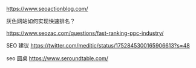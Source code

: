 https://www.seoactionblog.com/

灰色网站如何实现快速排名？


https://www.seozac.com/questions/fast-ranking-ppc-industry/

SEO 建议 https://twitter.com/meditic/status/1752845300165906613?s=48

seo 圆桌 https://www.seroundtable.com/